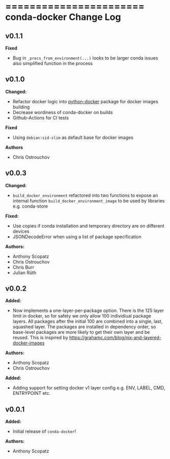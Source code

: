 =======================
conda-docker Change Log
=======================

<!-- current developments -->

## v0.1.1

**Fixed**

* Bug in `_precs_from_environment(...)` looks to be larger conda issues also simplified function in the process

## v0.1.0

**Changed:**

* Refactor docker logic into [python-docker](https://github.com/costrouc/python-docker) package for docker images building
* Decrease wordiness of conda-docker on builds
* Github-Actions for CI tests

**Fixed**

* Using `debian:sid-slim` as default base for docker images

**Authors**

* Chris Ostrouchov


## v0.0.3
**Changed:**

* `build_docker_environment` refactored into two functions to expose
  an internal function `build_docker_environment_image` to be used by
  libraries e.g. conda-store

**Fixed:**

* Use copies if conda installation and temporary directory are on different devices
* JSONDecodeError when using a list of package specification

**Authors:**

* Anthony Scopatz
* Chris Ostrouchov
* Chris Burr
* Julian Rüth



## v0.0.2
**Added:**

* Now implements a one-layer-per-package option. There is the 125 layer limit
  in docker, so for safety we only allow 100 individiual package layers. All
  packages after the initial 100 are combined into a single, last, squashed layer.
  The packages are installed in dependency order, so base-level packages are
  more likely to get their own layer and be reused. This is inspired by
  https://grahamc.com/blog/nix-and-layered-docker-images

**Authors:**

* Anthony Scopatz
* Chris Ostrouchov


**Added:**

* Adding support for setting docker v1 layer config e.g. ENV, LABEL, CMD, ENTRYPOINT etc.

## v0.0.1
**Added:**

* Initial release of `conda-docker`!

**Authors:**

* Anthony Scopatz


